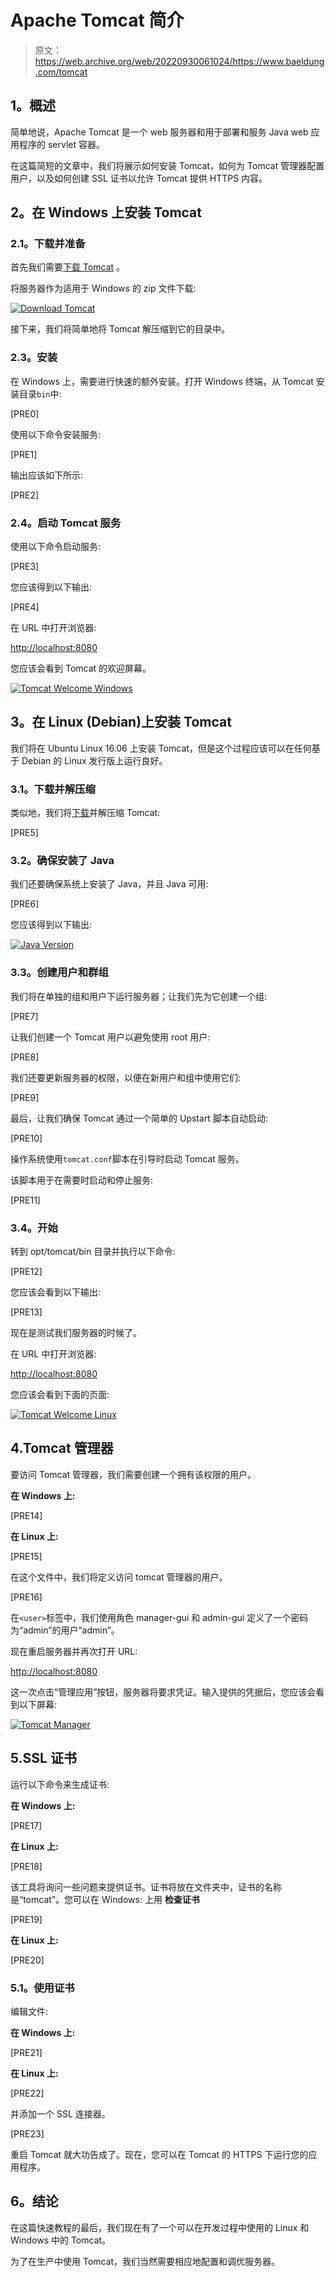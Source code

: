 # Apache Tomcat 简介

> 原文：<https://web.archive.org/web/20220930061024/https://www.baeldung.com/tomcat>

## **1。概述**

简单地说，Apache Tomcat 是一个 web 服务器和用于部署和服务 Java web 应用程序的 servlet 容器。

在这篇简短的文章中，我们将展示如何安装 Tomcat，如何为 Tomcat 管理器配置用户，以及如何创建 SSL 证书以允许 Tomcat 提供 HTTPS 内容。

## **2。在 Windows 上安装 Tomcat**

### **2.1。下载并准备**

首先我们需要[下载 Tomcat](https://web.archive.org/web/20220628093655/https://tomcat.apache.org/download-80.cgi) 。

将服务器作为适用于 Windows 的 zip 文件下载:

[![Download Tomcat](img/694fafd113594575e0f6d61f2e37a90e.png)](/web/20220628093655/https://www.baeldung.com/wp-content/uploads/2017/01/1-Download-Tomcat.png)

接下来，我们将简单地将 Tomcat 解压缩到它的目录中。

### **2.3。安装**

在 Windows 上，需要进行快速的额外安装。打开 Windows 终端，从 Tomcat 安装目录`bin`中:

[PRE0]

使用以下命令安装服务:

[PRE1]

输出应该如下所示:

[PRE2]

### **2.4。启动 Tomcat 服务**

使用以下命令启动服务:

[PRE3]

您应该得到以下输出:

[PRE4]

在 URL 中打开浏览器:

[http://localhost:8080](https://web.archive.org/web/20220628093655/http://localhost:8080/)

您应该会看到 Tomcat 的欢迎屏幕。

[![Tomcat Welcome Windows](img/14c083d375de5e31d285e7bd325cc9e5.png)](/web/20220628093655/https://www.baeldung.com/wp-content/uploads/2017/01/2-Tomcat-Welcome-Windows.png)

## **3。在 Linux (Debian)上安装 Tomcat**

我们将在 Ubuntu Linux 16.06 上安装 Tomcat，但是这个过程应该可以在任何基于 Debian 的 Linux 发行版上运行良好。

### **3.1。下载并解压缩**

类似地，我们将[下载](https://web.archive.org/web/20220628093655/https://tomcat.apache.org/download-80.cgi)并解压缩 Tomcat:

[PRE5]

### **3.2。确保安装了 Java**

我们还要确保系统上安装了 Java，并且 Java 可用:

[PRE6]

您应该得到以下输出:

[![Java Version](img/b97e614d9fcef96a2fd90d5ac94919c5.png)](/web/20220628093655/https://www.baeldung.com/wp-content/uploads/2017/01/4-Java-Version.png)

### **3.3。创建用户和群组**

我们将在单独的组和用户下运行服务器；让我们先为它创建一个组:

[PRE7]

让我们创建一个 Tomcat 用户以避免使用 root 用户:

[PRE8]

我们还要更新服务器的权限，以便在新用户和组中使用它们:

[PRE9]

最后，让我们确保 Tomcat 通过一个简单的 Upstart 脚本自动启动:

[PRE10]

操作系统使用`tomcat.conf`脚本在引导时启动 Tomcat 服务。

该脚本用于在需要时启动和停止服务:

[PRE11]

### **3.4。开始**

转到 opt/tomcat/bin 目录并执行以下命令:

[PRE12]

您应该会看到以下输出:

[PRE13]

现在是测试我们服务器的时候了。

在 URL 中打开浏览器:

[http://localhost:8080](https://web.archive.org/web/20220628093655/http://localhost:8080/)

您应该会看到下面的页面:

[![Tomcat Welcome Linux](img/4082c7fa63d47da38f8c12cfd4fda53b.png)](/web/20220628093655/https://www.baeldung.com/wp-content/uploads/2017/01/5-Tomcat-Welcome-Linux.png)

## 4.Tomcat 管理器

要访问 Tomcat 管理器，我们需要创建一个拥有该权限的用户。

**在 Windows 上:**

[PRE14]

**在 Linux 上:**

[PRE15]

在这个文件中，我们将定义访问 tomcat 管理器的用户。

[PRE16]

在`<user>`标签中，我们使用角色 manager-gui 和 admin-gui 定义了一个密码为“admin”的用户“admin”。

现在重启服务器并再次打开 URL:

[http://localhost:8080](https://web.archive.org/web/20220628093655/http://localhost:8080/)

这一次点击“管理应用”按钮，服务器将要求凭证。输入提供的凭据后，您应该会看到以下屏幕:

[![Tomcat Manager](img/233efaa8e24c24a6d34f9e1cc8376316.png)](/web/20220628093655/https://www.baeldung.com/wp-content/uploads/2017/01/6-Tomcat-Manager.png)

## 5.SSL 证书

运行以下命令来生成证书:

**在 Windows 上:**

[PRE17]

**在 Linux 上:**

[PRE18]

该工具将询问一些问题来提供证书。证书将放在文件夹中，证书的名称是“tomcat”。您可以在 Windows: 上用
**检查证书**

[PRE19]

**在 Linux 上:**

[PRE20]

### **5.1。使用证书**

编辑文件:

**在 Windows 上:**

[PRE21]

**在 Linux 上:**

[PRE22]

并添加一个 SSL 连接器。

[PRE23]

重启 Tomcat 就大功告成了。现在，您可以在 Tomcat 的 HTTPS 下运行您的应用程序。

## **6。结论**

在这篇快速教程的最后，我们现在有了一个可以在开发过程中使用的 Linux 和 Windows 中的 Tomcat。

为了在生产中使用 Tomcat，我们当然需要相应地配置和调优服务器。